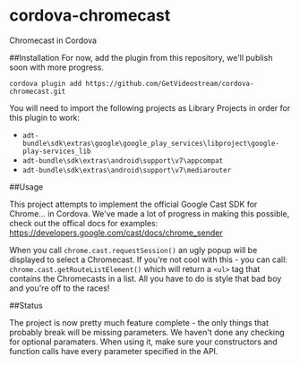cordova-chromecast
==================

Chromecast in Cordova

##Installation
For now, add the plugin from this repository, we'll publish soon with more progress.

```
cordova plugin add https://github.com/GetVideostream/cordova-chromecast.git
```

You will need to import the following projects as Library Projects in order for this plugin to work:

- `adt-bundle\sdk\extras\google\google_play_services\libproject\google-play-services_lib`
- `adt-bundle\sdk\extras\android\support\v7\appcompat`
- `adt-bundle\sdk\extras\android\support\v7\mediarouter`

##Usage

This project attempts to implement the official Google Cast SDK for Chrome... in Cordova. We've made a lot of progress in making this possible, check out the offical docs for examples: https://developers.google.com/cast/docs/chrome_sender

When you call `chrome.cast.requestSession()` an ugly popup will be displayed to select a Chromecast. If you're not cool with this - you can call: `chrome.cast.getRouteListElement()` which will return a `<ul>` tag that contains the Chromecasts in a list. All you have to do is style that bad boy and you're off to the races!


##Status

The project is now pretty much feature complete - the only things that probably break will be missing parameters. We haven't done any checking for optional paramaters. When using it, make sure your constructors and function calls have every parameter specified in the API.